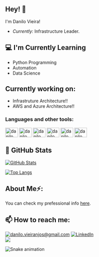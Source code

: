 ## Hey! 👋
I'm Danilo Vieira!
- <i>Currently:</i> Infrastructure Leader.

## 💻 I'm Currently Learning

- Python Programming
- Automation
- Data Science

## Currently working on:

- Infrastruture Architecture!!
- AWS and Azure Architecture!!

### Languages and other tools:
  
 <div style="display: inline_block">
    <img align="center" alt="danilo" height="30" width="40" src="https://cdn.jsdelivr.net/gh/devicons/devicon/icons/python/python-original.svg" />
    <img align="center" alt="danilo" height="30" width="40" src="https://cdn.jsdelivr.net/gh/devicons/devicon/icons/azure/azure-original-wordmark.svg" />
    <img align="center" alt="danilo" height="30" width="40" src="https://cdn.jsdelivr.net/gh/devicons/devicon/icons/amazonwebservices/amazonwebservices-plain-wordmark.svg" />
    <img align="center" alt="danilo" height="30" width="40" src="https://cdn.jsdelivr.net/gh/devicons/devicon/icons/googlecloud/googlecloud-original.svg" />
    <img align="center" alt="danilo" height="30" width="40" src="https://cdn.jsdelivr.net/gh/devicons/devicon/icons/linux/linux-original.svg" />
    <img align="center" alt="danilo" height="30" width="40" src="https://cdn.jsdelivr.net/gh/devicons/devicon/icons/docker/docker-original-wordmark.svg" />
    
</div> 

## 👀 GitHub Stats

[![GitHub Stats](https://github-readme-streak-stats.herokuapp.com/?user=danvieiranjos)](#)

[![Top Langs](https://github-readme-stats.vercel.app/api/top-langs/?username=danvieiranjos&layout=compact)](#)

## About Me⚡:

You can check my prefessional info [here](https://linktr.ee/danvieiranjos).



## 📫 How to reach me:

<a href="mailto:danilo.vieiranjos@gmail.com">![danilo.vieiranjos@gmail.com](https://img.shields.io/badge/Gmail-D14836?style=for-the-badge&logo=gmail&logoColor=white)</a> 
<a href="https://www.linkedin.com/in/danvieiranjos/">![LinkedIn](https://img.shields.io/badge/LinkedIn-0077B5?style=for-the-badge&logo=linkedin&logoColor=white)</a>  
<a href="https://discord.gg/T2SPgTDKeT" target="_blank"><img src="https://img.shields.io/badge/Discord-7289DA?style=for-the-badge&logo=discord&logoColor=white" target="_blank">  </a>


![Snake animation](https://github.com/danvieiranjos/danvieiranjos/blob/output/github-contribution-grid-snake.svg)


<!--
**danvieiranjos/danvieiranjos** is a ✨ _special_ ✨ repository because its `README.md` (this file) appears on your GitHub profile.

Here are some ideas to get you started:

- 🔭 I’m currently working on ...
- 🌱 I’m currently learning ...
- 👯 I’m looking to collaborate on ...
- 🤔 I’m looking for help with ...
- 💬 Ask me about ...
- 📫 How to reach me: ...
- 😄 Pronouns: ...
- ⚡ Fun fact: ...
-->
